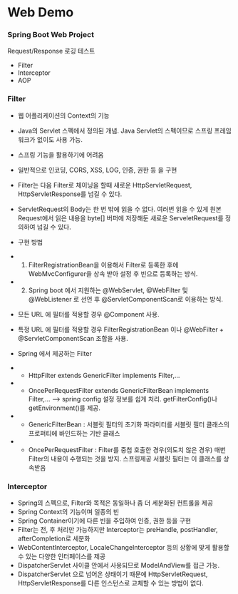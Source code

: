 # Web Demo

### Spring Boot Web Project
Request/Response 로깅 테스트

* Filter
* Interceptor
* AOP


### Filter

* 웹 어플리케이션의 Context의 기능
* Java의 Servlet 스펙에서 정의된 개념. Java Servlet의 스펙이므로 스프링 프레임워크가 없이도 사용 가능.
* 스프링 기능을 활용하기에 어려움
* 일반적으로 인코딩, CORS, XSS, LOG, 인증, 권한 등 을 구현
* Filter는 다음 Filter로 체이닝을 할때 새로운 HttpServletRequest, HttpServletResponse를 넘길 수 있다.
* ServletRequest의 Body는 한 번 밖에 읽을 수 없다. 여러번 읽을 수 있게 원본 Request에서 읽은 내용을 byte[] 버퍼에 저장해둔 새로운 ServeletRequest를 정의하여 넘길 수 있다.

* 구현 방법
* 1. FilterRegistrationBean을 이용해서 Filter로 등록한 후에 WebMvcConfigurer을 상속 받아 설정 후 빈으로 등록하는 방식.
* 2. Spring boot 에서 지원하는 @WebServlet, @WebFilter 및 @WebListener 로 선언 후 @ServletComponentScan로 이용하는 방식.
* 모든 URL 에 필터를 적용할 경우 @Component 사용.
* 특정 URL 에 필터를 적용할 경우 FilterRegistrationBean 이나 @WebFilter + @ServletComponentScan 조합을 사용.

* Spring 에서 제공하는 Filter
* - HttpFilter extends GenericFilter implements Filter,...
* - OncePerRequestFilter extends GenericFilterBean implements Filter,... --> spring config 설정 정보를 쉽게 처리. getFilterConfig()나 getEnvironment()를 제공.
*   - GenericFilterBean : 서블릿 필터의 초기화 파라미터를 서블릿 필터 클래스의 프로퍼티에 바인드하는 기반 클래스
*   - OncePerRequestFilter : Filter를 중첩 호출한 경우(의도치 않은 경우) 매번 Filter의 내용이 수행되는 것을 방지. 스프링제공 서블릿 필터는 이 클래스를 상속받음


### Interceptor

* Spring의 스펙으로, Filter와 목적은 동일하나 좀 더 세분화된 컨트롤을 제공
* Spring Context의 기능이며 일종의 빈
* Spring Container이기에 다른 빈을 주입하여 인증, 권한 등을 구현
* Filter는 전, 후 처리만 가능하지만 Interceptor는 preHandle, postHandler, afterCompletion로 세분화
* WebContentInterceptor, LocaleChangeInterceptor 등의 상황에 맞게 활용할 수 있는 다양한 인터페이스를 제공
* DispatcherServlet 사이클 안에서 사용되므로 ModelAndView를 접근 가능.
* DispatcherServlet 으로 넘어온 상태이기 때문에 HttpServletRequest, HttpServletResponse를 다른 인스턴스로 교체할 수 있는 방법이 없다.

